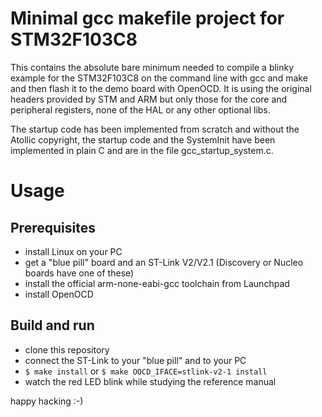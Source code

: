 # Minimal gcc makefile project for STM32F103C8

This contains the absolute bare minimum needed
to compile a blinky example for the STM32F103C8
on the command line with gcc and make and then
flash it to the demo board with OpenOCD. It is
using the original headers provided by STM and
ARM but only those for the core and peripheral
registers, none of the HAL or any other optional
libs.

The startup code has been implemented from scratch 
and without the Atollic copyright, the startup code 
and the SystemInit have been implemented in plain C 
and are in the file gcc_startup_system.c.


# Usage

## Prerequisites

* install Linux on your PC
* get a "blue pill" board and an ST-Link V2/V2.1 (Discovery or Nucleo boards have one of these)
* install the official arm-none-eabi-gcc toolchain from Launchpad
* install OpenOCD

## Build and run

* clone this repository
* connect the ST-Link to your "blue pill" and to your PC
* `$ make install` or `$ make OOCD_IFACE=stlink-v2-1 install`
* watch the red LED blink while studying the reference manual

happy hacking :-)

